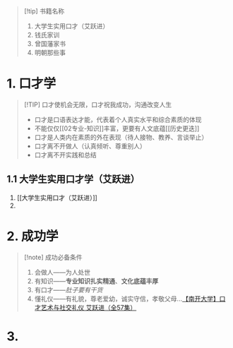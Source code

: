 > [!tip] 书籍名称
> 1. 大学生实用口才（艾跃进）
> 2. 钱氏家训
> 3. 曾国藩家书
> 4. 明朝那些事

# 1. 口才学
> [!TIP] 口才使机会无限，口才祝我成功，沟通改变人生
> - 口才是口语表达才能，代表着个人真实水平和综合素质的体现
> - 不能仅仅[[02专业-知识]]丰富，更要有人文底蕴[[历史更迭]]
> - 口才是人类内在素质的外在表现（待人接物、教养、言谈举止）
> - 口才离不开做人（认真倾听、尊重别人）
> - 口才离不开实践和总结
## 1.1 大学生实用口才学（艾跃进）
1. [[大学生实用口才（艾跃进）]]
2. 




# 2. 成功学
> [!note] 成功必备条件
> 1. 会做人——为人处世
> 2. 有知识——**专业知识扎实精通**、**文化底蕴丰厚**
> 3. 有口才——*肚子要有干货*
> 4. 懂礼仪——有礼貌，尊老爱幼，诚实守信，孝敬父母...[【南开大学】口才艺术与社交礼仪 艾跃进（全57集）](https://www.bilibili.com/video/BV1iAmNYAEcu/?vd_source=d1167fc706d8bb4a356a82d19d9d3304)

# 3.